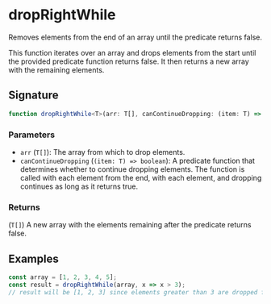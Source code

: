 # dropRightWhile

Removes elements from the end of an array until the predicate returns false.

This function iterates over an array and drops elements from the start until the provided
predicate function returns false. It then returns a new array with the remaining elements.

## Signature

```typescript
function dropRightWhile<T>(arr: T[], canContinueDropping: (item: T) => boolean): T[];
```

### Parameters

- `arr` (`T[]`): The array from which to drop elements.
- `canContinueDropping` (`(item: T) => boolean`): A predicate function that determines whether to continue dropping elements. The function is called with each element from the end, with each element, and dropping continues as long as it returns true.

### Returns

(`T[]`) A new array with the elements remaining after the predicate returns false.

## Examples

```typescript
const array = [1, 2, 3, 4, 5];
const result = dropRightWhile(array, x => x > 3);
// result will be [1, 2, 3] since elements greater than 3 are dropped from the end.
```
